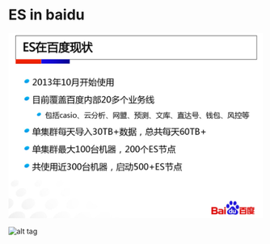 # ES in baidu

![alt tag](./pic/baidu/ES_in_Baidu.png)

![alt tag](./pic/baidu/cloud_analytics.jpg)
